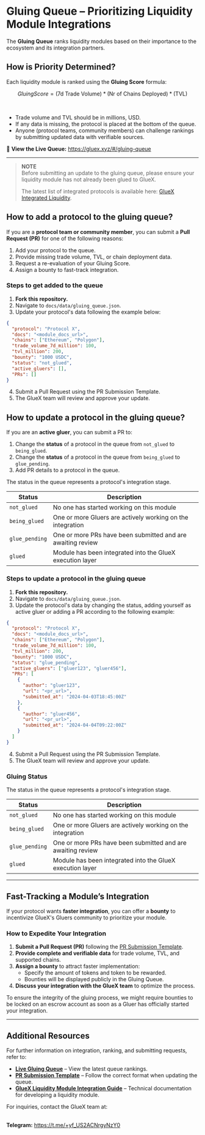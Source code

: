 # Gluing Queue – Prioritizing Liquidity Module Integrations  

The **Gluing Queue** ranks liquidity modules based on their importance to the ecosystem and its integration partners.

## How is Priority Determined?

Each liquidity module is ranked using the **Gluing Score** formula:   

```math

Gluing Score = (\text{7d Trade Volume}) * (\text{Nr of Chains Deployed}) * (\text{TVL})

```
<br>

- Trade volume and TVL should be in millions, USD.
- If any data is missing, the protocol is placed at the bottom of the queue.  
- Anyone (protocol teams, community members) can challenge rankings by submitting updated data with verifiable sources.  

🔗 **View the Live Queue:** https://gluex.xyz/#/gluing-queue

---

> **NOTE**  
> Before submitting an update to the gluing queue, please ensure your liquidity module has not already been glued to GlueX.  
>
> The latest list of integrated protocols is available here: [GlueX Integrated Liquidity](https://router.gluex.xyz/liquidity/staging).

## How to add a protocol to the gluing queue?

If you are a **protocol team or community member**, you can submit a **Pull Request (PR)** for one of the following reasons:  

1. Add your protocol to the queue.
2. Provide missing trade volume, TVL, or chain deployment data.  
3. Request a re-evaluation of your Gluing Score.  
4. Assign a bounty to fast-track integration.  

### **Steps to get added to the queue**  
1. **Fork this repository.**  
2. Navigate to `docs/data/gluing_queue.json`.  
3. Update your protocol's data following the example below:  

```json
{
  "protocol": "Protocol X",
  "docs": "<module_docs_url>",
  "chains": ["Ethereum", "Polygon"],
  "trade_volume_7d_million": 100,
  "tvl_million": 200,
  "bounty": "1000 USDC",
  "status": "not_glued",
  "active_gluers": [],
  "PRs": []
}
```

4. Submit a Pull Request using the PR Submission Template.
5. The GlueX team will review and approve your update.


## How to update a protocol in the gluing queue?

If you are an **active gluer**, you can submit a PR to:

1. Change the **status** of a protocol in the queue from `not_glued` to `being_glued`.
2. Change the **status** of a protocol in the queue from `being_glued` to `glue_pending`.
3. Add PR details to a protocol in the queue.

The status in the queue represents a protocol's integration stage. 

| **Status**      | **Description**                                                             |
|------------------|------------------------------------------------------------------------------|
| `not_glued`      | No one has started working on this module                                   |
| `being_glued`    | One or more Gluers are actively working on the integration                  |
| `glue_pending`   | One or more PRs have been submitted and are awaiting review                 |
| `glued`          | Module has been integrated into the GlueX execution layer                   |


### **Steps to update a protocol in the gluing queue**  
1. **Fork this repository.**  
2. Navigate to `docs/data/gluing_queue.json`.  
3. Update the protocol's data by changing the status, adding yourself as active gluer or adding a PR according to the following example:  

```json
{
  "protocol": "Protocol X",
  "docs": "<module_docs_url>",
  "chains": ["Ethereum", "Polygon"],
  "trade_volume_7d_million": 100,
  "tvl_million": 200,
  "bounty": "1000 USDC",
  "status": "glue_pending",
  "active_gluers": ["gluer123", "gluer456"],
  "PRs": [
    {
      "author": "gluer123",
      "url": "<pr_url>",
      "submitted_at": "2024-04-03T18:45:00Z"
    },
    {
      "author": "gluer456",
      "url": "<pr_url>",
      "submitted_at": "2024-04-04T09:22:00Z"
    }
  ]
}
```

4. Submit a Pull Request using the PR Submission Template.
5. The GlueX team will review and approve your update.

### **Gluing Status**  

The status in the queue represents a protocol's integration stage. 

| **Status**      | **Description**                                                             |
|------------------|------------------------------------------------------------------------------|
| `not_glued`      | No one has started working on this module                                   |
| `being_glued`    | One or more Gluers are actively working on the integration                  |
| `glue_pending`   | One or more PRs have been submitted and are awaiting review                 |
| `glued`          | Module has been integrated into the GlueX execution layer                   |

---

## Fast-Tracking a Module’s Integration  

If your protocol wants **faster integration**, you can offer a **bounty** to incentivize GlueX's Gluers community to prioritize your module.  

### How to Expedite Your Integration  
1. **Submit a Pull Request (PR)** following the [PR Submission Template](./PR-template.md).  
2. **Provide complete and verifiable data** for trade volume, TVL, and supported chains.  
3. **Assign a bounty** to attract faster implementation:  
   - Specify the amount of tokens and token to be rewarded.  
   - Bounties will be displayed publicly in the Gluing Queue.  
4. **Discuss your integration with the GlueX team** to optimize the process.  

To ensure the integrity of the gluing process, we might require bounties to be locked on an escrow account as soon as a Gluer has officially started your integration.

---

## Additional Resources  

For further information on integration, ranking, and submitting requests, refer to:  

- **[Live Gluing Queue](https://gluex.xyz/#/gluing-queue)** – View the latest queue rankings.  
- **[PR Submission Template](./PR-template.md)** – Follow the correct format when updating the queue.  
- **[GlueX Liquidity Module Integration Guide](https://github.com/gluexprotocol/liquidity-module-self-integration)** – Technical documentation for developing a liquidity module.  

For inquiries, contact the GlueX team at:  
<br>

**Telegram:** https://t.me/+yf_US2ACNrgyNzY0
